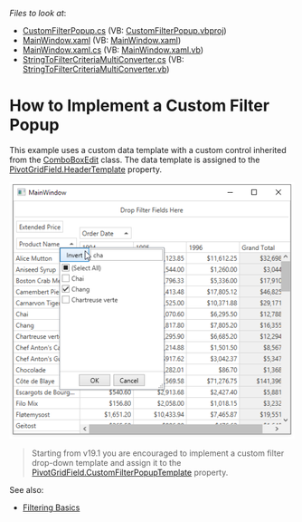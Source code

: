 <!-- default file list -->
*Files to look at*:

* [CustomFilterPopup.cs](./CS/CustomFilterPopup/CustomFilterPopup.cs) (VB: [CustomFilterPopup.vbproj](./VB/CustomFilterPopup/CustomFilterPopup.vbproj))
* [MainWindow.xaml](./CS/CustomFilterPopup/MainWindow.xaml) (VB: [MainWindow.xaml](./VB/CustomFilterPopup/MainWindow.xaml))
* [MainWindow.xaml.cs](./CS/CustomFilterPopup/MainWindow.xaml.cs) (VB: [MainWindow.xaml.vb](./VB/CustomFilterPopup/MainWindow.xaml.vb))
* [StringToFilterCriteriaMultiConverter.cs](./CS/CustomFilterPopup/StringToFilterCriteriaMultiConverter.cs) (VB: [StringToFilterCriteriaMultiConverter.vb](./VB/CustomFilterPopup/StringToFilterCriteriaMultiConverter.vb))
<!-- default file list end -->
# How to Implement a Custom Filter Popup

This example uses a custom data template with a custom control inherited from the [ComboBoxEdit](https://docs.devexpress.com/WPF/DevExpress.Xpf.Editors.ComboBoxEdit) class. 
The data template is assigned to the [PivotGridField.HeaderTemplate](https://docs.devexpress.com/WPF/DevExpress.Xpf.PivotGrid.PivotGridField.HeaderTemplate) property.

![screenshot](./images/screenshot.png)

> Starting from v19.1 you are encouraged to implement a custom filter drop-down template and assign it to the [PivotGridField.CustomFilterPopupTemplate](https://docs.devexpress.com/WPF/DevExpress.Xpf.PivotGrid.PivotGridField.CustomFilterPopupTemplate) property.

See also:

* [Filtering Basics](https://docs.devexpress.com/WPF/8010)
